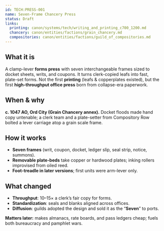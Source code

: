 ```yaml
---
id: TECH:PRESS-001
name: Seven-Frame Chancery Press
status: Draft
links:
  printing: canon/systems/tech/writing_and_printing_c700_1200.md
  chancery: canon/entities/factions/grain_chancery.md
  compositories: canon/entities/factions/guild_of_compositories.md
---
```


## What it is
A clamp-lever **forms press** with seven interchangeable frames sized to docket sheets, writs, and coupons. It turns clerk-copied leafs into fast, plate-set forms. Not the first **printing** (leafs & copperplates existed), but the first **high-throughput office press** born from collapse-era paperwork.

## When & why
**c. 1047 AO, Ord City (Grain Chancery annex).** Docket floods made hand copy untenable; a clerk team and a plate-setter from Compository Row bolted a lever carriage atop a grain scale frame.

## How it works
- **Seven frames** (writ, coupon, docket, ledger slip, seal strip, notice, summons).  
- **Removable plate-beds** take copper or hardwood plates; inking rollers improvised from oiled reed.  
- **Foot-treadle in later versions**; first units were arm-lever only.

## What changed
- **Throughput**: 10–15× a clerk’s fair copy for forms.  
- **Standardization**: seals and blanks aligned across offices.  
- **Diffusion**: guilds adopted the design and sold it as the “**Seven**” to ports.

**Matters later:** makes almanacs, rate boards, and pass ledgers cheap; fuels both bureaucracy and pamphlet wars.
